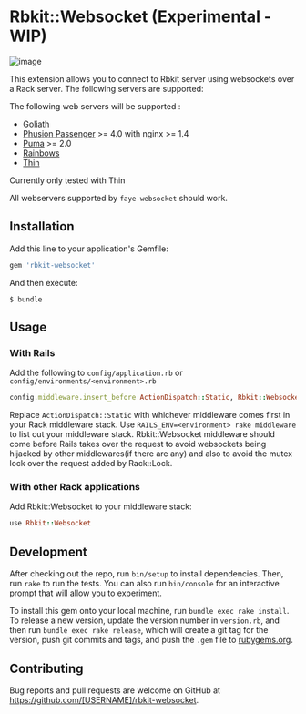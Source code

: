 # Rbkit::Websocket (Experimental - WIP)

![image](https://cloud.githubusercontent.com/assets/1707078/8674602/9b08c150-2a5c-11e5-9368-b71e2539a7fa.png)

This extension allows you to connect to Rbkit server using websockets over
a Rack server. The following servers are supported:

The following web servers will be supported :

* [Goliath](http://postrank-labs.github.com/goliath/)
* [Phusion Passenger](https://www.phusionpassenger.com/) >= 4.0 with nginx >= 1.4
* [Puma](http://puma.io/) >= 2.0
* [Rainbows](http://rainbows.bogomips.org/)
* [Thin](http://code.macournoyer.com/thin/)

Currently only tested with Thin

All webservers supported by `faye-websocket` should work.

## Installation

Add this line to your application's Gemfile:

```ruby
gem 'rbkit-websocket'
```

And then execute:

    $ bundle

## Usage

### With Rails

Add the following to `config/application.rb` or `config/environments/<environment>.rb`

```ruby
config.middleware.insert_before ActionDispatch::Static, Rbkit::Websocket
```
Replace `ActionDispatch::Static` with whichever middleware comes first in your
Rack middleware stack. Use `RAILS_ENV=<environment> rake middleware` to list
out your middleware stack.
Rbkit::Websocket middleware should come before Rails takes over the request
to avoid websockets being hijacked by other middlewares(if there are any) and
also to avoid the mutex lock over the request added by Rack::Lock.

### With other Rack applications

Add Rbkit::Websocket to your middleware stack:

```ruby
use Rbkit::Websocket
```

## Development

After checking out the repo, run `bin/setup` to install dependencies. Then, run `rake` to run the tests. You can also run `bin/console` for an interactive prompt that will allow you to experiment.

To install this gem onto your local machine, run `bundle exec rake install`. To release a new version, update the version number in `version.rb`, and then run `bundle exec rake release`, which will create a git tag for the version, push git commits and tags, and push the `.gem` file to [rubygems.org](https://rubygems.org).

## Contributing

Bug reports and pull requests are welcome on GitHub at https://github.com/[USERNAME]/rbkit-websocket.


